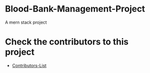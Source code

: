 # Blood-Bank-Management-Project
A mern stack project  

# Check the contributors to this project
- [Contributors-List](https://github.com/RaheemAmer/Blood-Bank-Management-Project/blob/main/Contributors.md)

